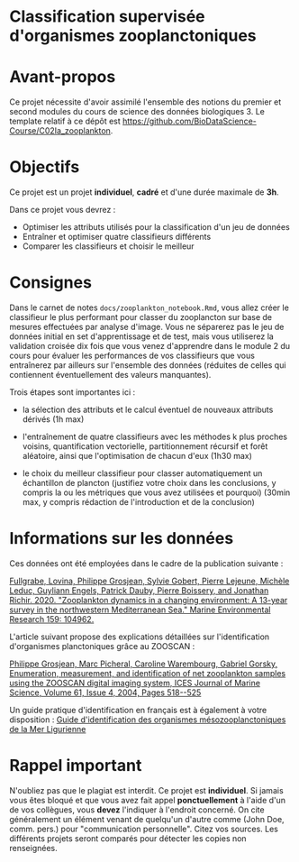# Classification supervisée d'organismes zooplanctoniques

# Avant-propos

Ce projet nécessite d'avoir assimilé l'ensemble des notions du premier et second modules du cours de science des données biologiques 3. Le template relatif à ce dépôt est <https://github.com/BioDataScience-Course/C02Ia_zooplankton>.

# Objectifs

Ce projet est un projet **individuel**, **cadré** et d'une durée maximale de **3h**.

Dans ce projet vous devrez :

-   Optimiser les attributs utilisés pour la classification d'un jeu de données
-   Entraîner et optimiser quatre classifieurs différents
-   Comparer les classifieurs et choisir le meilleur

# Consignes

Dans le carnet de notes `docs/zooplankton_notebook.Rmd`, vous allez créer le classifieur le plus performant pour classer du zooplancton sur base de mesures effectuées par analyse d'image. Vous ne séparerez pas le jeu de données initial en set d'apprentissage et de test, mais vous utiliserez la validation croisée dix fois que vous venez d'apprendre dans le module 2 du cours pour évaluer les performances de vos classifieurs que vous entraînerez par ailleurs sur l'ensemble des données (réduites de celles qui contiennent éventuellement des valeurs manquantes).

Trois étapes sont importantes ici :

-   la sélection des attributs et le calcul éventuel de nouveaux attributs dérivés (1h max)

-   l'entraînement de quatre classifieurs avec les méthodes k plus proches voisins, quantification vectorielle, partitionnement récursif et forêt aléatoire, ainsi que l'optimisation de chacun d'eux (1h30 max)

-   le choix du meilleur classifieur pour classer automatiquement un échantillon de plancton (justifiez votre choix dans les conclusions, y compris la ou les métriques que vous avez utilisées et pourquoi) (30min max, y compris rédaction de l'introduction et de la conclusion)

# Informations sur les données

Ces données ont été employées dans le cadre de la publication suivante :

[Fullgrabe, Lovina, Philippe Grosjean, Sylvie Gobert, Pierre Lejeune, Michèle Leduc, Guyliann Engels, Patrick Dauby, Pierre Boissery, and Jonathan Richir. 2020. "Zooplankton dynamics in a changing environment: A 13-year survey in the northwestern Mediterranean Sea." Marine Environmental Research 159: 104962.](https://doi.org/10.1016/j.marenvres.2020.104962)

L'article suivant propose des explications détaillées sur l'identification d'organismes planctoniques grâce au ZOOSCAN :

[Philippe Grosjean, Marc Picheral, Caroline Warembourg, Gabriel Gorsky, Enumeration, measurement, and identification of net zooplankton samples using the ZOOSCAN digital imaging system, ICES Journal of Marine Science, Volume 61, Issue 4, 2004, Pages 518--525](https://doi.org/10.1016/j.icesjms.2004.03.012)

Un guide pratique d'identification en français est à également à votre disposition : [Guide d'identification des organismes mésozooplanctoniques de la Mer Ligurienne](https://econum.github.io/zooimage_mesozooplankton_guide1/)

# Rappel important

N'oubliez pas que le plagiat est interdit. Ce projet est **individuel**. Si jamais vous êtes bloqué et que vous avez fait appel **ponctuellement** à l'aide d'un de vos collègues, vous **devez** l'indiquer à l'endroit concerné. On cite généralement un élément venant de quelqu'un d'autre comme (John Doe, comm. pers.) pour "communication personnelle". Citez vos sources. Les différents projets seront comparés pour détecter les copies non renseignées.
